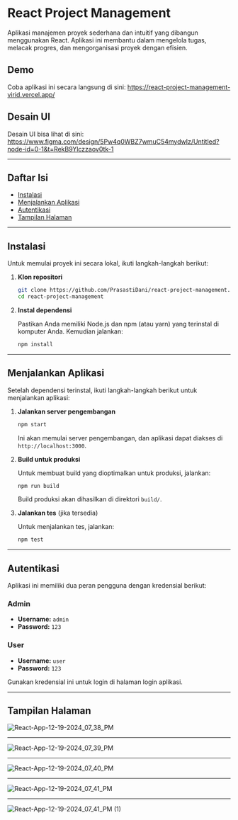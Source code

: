 # React Project Management

Aplikasi manajemen proyek sederhana dan intuitif yang dibangun menggunakan React. Aplikasi ini membantu dalam mengelola tugas, melacak progres, dan mengorganisasi proyek dengan efisien.

## Demo

Coba aplikasi ini secara langsung di sini: 
https://react-project-management-virid.vercel.app/


## Desain UI

Desain UI bisa lihat di sini: 
https://www.figma.com/design/5Pw4q0WBZ7wmuC54mydwIz/Untitled?node-id=0-1&t=RekB9Ylczzaov0tk-1

---

## Daftar Isi

- [Instalasi](#instalasi)
- [Menjalankan Aplikasi](#menjalankan-aplikasi)
- [Autentikasi](#autentikasi)
- [Tampilan Halaman](#tampilan-halaman)

---

## Instalasi

Untuk memulai proyek ini secara lokal, ikuti langkah-langkah berikut:

1. **Klon repositori**

   ```bash
   git clone https://github.com/PrasastiDani/react-project-management.git
   cd react-project-management
   ```

2. **Instal dependensi**

   Pastikan Anda memiliki Node.js dan npm (atau yarn) yang terinstal di komputer Anda. Kemudian jalankan:

   ```bash
   npm install
   ```
---


## Menjalankan Aplikasi

Setelah dependensi terinstal, ikuti langkah-langkah berikut untuk menjalankan aplikasi:

1. **Jalankan server pengembangan**

   ```bash
   npm start
   ```

   Ini akan memulai server pengembangan, dan aplikasi dapat diakses di `http://localhost:3000`.

2. **Build untuk produksi**

   Untuk membuat build yang dioptimalkan untuk produksi, jalankan:

   ```bash
   npm run build
   ```

   Build produksi akan dihasilkan di direktori `build/`.

3. **Jalankan tes** (jika tersedia)

   Untuk menjalankan tes, jalankan:

   ```bash
   npm test
   ```

---

## Autentikasi

Aplikasi ini memiliki dua peran pengguna dengan kredensial berikut:

### Admin
- **Username:** `admin`
- **Password:** `123`

### User
- **Username:** `user`
- **Password:** `123`

Gunakan kredensial ini untuk login di halaman login aplikasi.

---

## Tampilan Halaman

![React-App-12-19-2024_07_38_PM](https://github.com/user-attachments/assets/776e8071-811e-4498-b746-ae3fb98e791b)

---

![React-App-12-19-2024_07_39_PM](https://github.com/user-attachments/assets/02086f30-aabf-49a5-9694-1d069e986b03)

---

![React-App-12-19-2024_07_40_PM](https://github.com/user-attachments/assets/d69de171-652d-4e27-ab31-3ccf8d74bd93)

---

![React-App-12-19-2024_07_41_PM](https://github.com/user-attachments/assets/14e6ae13-c35a-4492-8b6b-745ab420b6f5)

---

![React-App-12-19-2024_07_41_PM (1)](https://github.com/user-attachments/assets/93b6518f-7234-4db3-96ab-f955e8b19d64)
